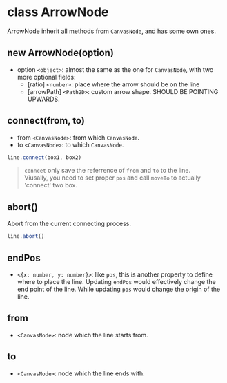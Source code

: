 # class ArrowNode

ArrowNode inherit all methods from `CanvasNode`, and has some own ones.

## new ArrowNode(option)

- option `<object>`: almost the same as the one for `CanvasNode`, with two more optional fields:
  - [ratio] `<number>`: place where the arrow should be on the line
  - [arrowPath] `<Path2D>`: custom arrow shape. SHOULD BE POINTING UPWARDS.

## connect(from, to)

- from `<CanvasNode>`: from which `CanvasNode`.
- to `<CanvasNode>`: to which `CanvasNode`.

```js
line.connect(box1, box2)
```

> `conncet` only save the referrence of `from` and `to` to the line.\
Viusally, you need to set proper `pos` and call `moveTo` to actually 'connect' two box.

## abort()

Abort from the current connecting process.

```js
line.abort()
```

## endPos

- `<{x: number, y: number}>`: like `pos`, this is another property to define where to place the line.
Updating `endPos` would effectively change the end point of the line.
While updating `pos` would change the origin of the line.
 


## from

- `<CanvasNode>`: node which the line starts from.


## to

- `<CanvasNode>`: node which the line ends with.